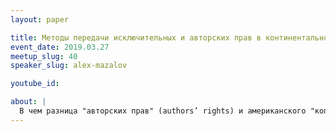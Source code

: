```yaml
---
layout: paper

title: Методы передачи исключительных и авторских прав в континентальной европейской и англосаксонской (американской) системах права.
event_date: 2019.03.27
meetup_slug: 40
speaker_slug: alex-mazalov

youtube_id: 

about: |
  В чем разница "авторских прав" (authors’ rights) и американского "копирайта" (copyright)? Как эта разница образовалась и чем она важна тем, кто зарабатывает плодами своего таланта, ума и программистам.
---
```

